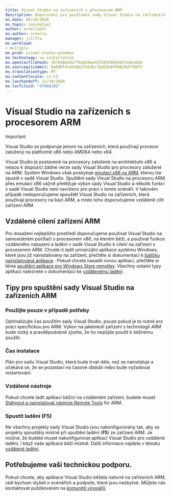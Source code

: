 ```yaml
---
title: Visual Studio na zařízeních s procesorem ARM
description: Doporučení pro používání sady Visual Studio na zařízeních s procesory na bázi ARM.
ms.date: 09/10/2020
ms.topic: conceptual
author: ornellaalt
ms.author: ornella
manager: jillfra
ms.workload:
- multiple
ms.prod: visual-studio-windows
ms.technology: vs-installation
ms.openlocfilehash: 367b3681d2ff8a828ee45f59359043b5fede3d26
ms.sourcegitcommit: 8a0d0f4c4910e2feb3bc7bd19e8f49629df78df5
ms.translationtype: MT
ms.contentlocale: cs-CZ
ms.lasthandoff: 12/18/2020
ms.locfileid: "97668102"
---
```

# <a name="visual-studio-on-arm-powered-devices"></a>Visual Studio na zařízeních s procesorem ARM

> [!IMPORTANT]
> Visual Studio se podporuje jenom na zařízeních, která používají procesor založený na platformě x86 nebo AMD64 nebo x64.

Visual Studio je postavené na procesory založené na architektuře x86 a nejsou k dispozici žádné verze sady Visual Studio pro procesory založené na ARM. Systém Windows však poskytuje [emulaci x86 na ARM](https://www.docs.microsoft.com/windows/uwp/porting/apps-on-arm-x86-emulation), kterou lze spustit v sadě Visual Studio. Spuštění sady Visual Studio na procesoru ARM přes emulaci x86 vážně přetěžuje výkon sady Visual Studio a několik funkcí v sadě Visual Studio není navrženo pro práci v tomto scénáři. V takovém případě nedoporučujeme spouštět Visual Studio na zařízeních, která používají procesory na bázi ARM, a místo toho doporučujeme vzdáleně cílit zařízení ARM.

## <a name="remote-targeting-arm-devices"></a>Vzdálené cílení zařízení ARM
Pro dosažení nejlepšího prostředí doporučujeme používat Visual Studio na samostatném počítači s procesorem x86, na kterém běží, a používat funkce vzdáleného nasazení a ladění v sadě Visual Studio k cílení na zařízení s procesorem ARM. Chcete-li ladit univerzální aplikace systému Windows, které jsou již nainstalovány na zařízení, přečtěte si dokumentaci k [balíčku nainstalovaná aplikace](../debugger/debug-installed-app-package.md) . Pokud chcete nasadit novou aplikaci, přečtěte si téma [spuštění aplikace pro Windows Store remotley](../debugger/run-windows-store-apps-on-a-remote-machine.md). Všechny ostatní typy aplikací naleznete v dokumentaci ke [vzdálenému ladění](../debugger/remote-debugging.md) .

## <a name="tips-for-running-visual-studio-on-arm-devices"></a>Tipy pro spuštění sady Visual Studio na zařízeních ARM

### <a name="use-only-when-needed"></a>Použijte pouze v případě potřeby
Optimalizujte čas použitím sady Visual Studio, pouze pokud je to nutné pro práci specifickou pro ARM. Výkon na jakémkoli zařízení s technologií ARM bude nízký a pravděpodobně zjistíte, že ho nepůjde použít k běžnému použití.

### <a name="install-time"></a>Čas instalace
Plán pro sadu Visual Studio, která bude trvat déle, než se nainstaluje a očekává se, že se pozastaví na časové období nebo bude vyžadovat restartování.
 
### <a name="remote-tools"></a>Vzdálené nástroje
Pokud chcete ladit aplikaci běžící na vzdáleném zařízení, budete muset [Stáhnout a nainstalovat nástroje Remote Tools](../debugger/remote-debugging.md#download-and-install-the-remote-tools) for ARM.

### <a name="start-debugging-f5"></a>Spustit ladění (F5)
Ne všechny projekty sady Visual Studio jsou nakonfigurovány tak, aby se projekty spouštěly místně při spuštění ladění (**F5**) ze zařízení ARM. Je možné, že budete muset nakonfigurovat aplikaci Visual Studio pro vzdálené ladění, i když vaše aplikace běží místně. Další informace najdete v tématu [vzdálené ladění](../debugger/remote-debugging.md).

## <a name="we-need-your-help"></a>Potřebujeme vaši technickou podporu.
Pokud chcete, aby aplikace Visual Studio běžela nativně na zařízeních ARM, rádi bychom slyšeli o scénářích a podpoře, které jsou nezbytné. Můžete nás kontaktovat publikováním na [komunitě vývojářů](https://developercommunity.visualstudio.com/idea/1161018/native-arm-support-for-visual-studio.html).
